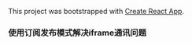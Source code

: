 This project was bootstrapped with [Create React App](https://github.com/facebook/create-react-app).

### 使用订阅发布模式解决iframe通讯问题
